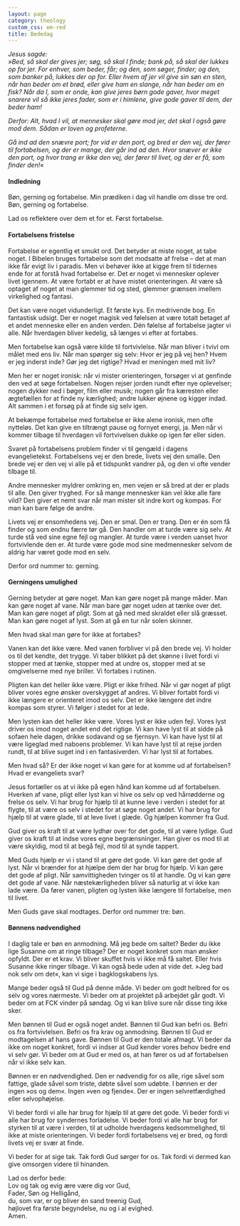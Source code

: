 ```yaml
---
layout: page
category: theology
custom_css: em-red
title: Bededag
---
```


*Jesus sagde:  
»Bed, så skal der gives jer; søg, så skal I finde; bank på, så skal der lukkes op for jer. For enhver, som beder, får; og den, som søger, finder; og den, som banker på, lukkes der op for. Eller hvem af jer vil give sin søn en sten, når han beder om et brød, eller give ham en slange, når han beder om en fisk? Når da I, som er onde, kan give jeres børn gode gaver, hvor meget snarere vil så ikke jeres fader, som er i himlene, give gode gaver til dem, der beder ham!*

*Derfor: Alt, hvad I vil, at mennesker skal gøre mod jer, det skal I også gøre mod dem. Sådan er loven og profeterne.*

*Gå ind ad den snævre port; for vid er den port, og bred er den vej, der fører til fortabelsen, og der er mange, der går ind ad den. Hvor snæver er ikke den port, og hvor trang er ikke den vej, der fører til livet, og der er få, som finder den!«*

#### Indledning

Bøn, gerning og fortabelse. Min prædiken i dag vil handle om disse tre ord. Bøn, gerning og fortabelse.

Lad os reflektere over dem et for et. Først fortabelse.

#### Fortabelsens fristelse

Fortabelse er egentlig et smukt ord. Det betyder at miste noget, at tabe noget. I Bibelen bruges fortabelse som det modsatte af frelse – det at man ikke får evigt liv i paradis. Men vi behøver ikke at kigge frem til tidernes ende for at forstå hvad fortabelse er. Det er noget vi mennesker oplever livet igennem. At være fortabt er at have mistet orienteringen. At være så optaget af noget at man glemmer tid og sted, glemmer grænsen imellem virkelighed og fantasi.

Det kan være noget vidunderligt. Et første kys. En medrivende bog. En fantastisk udsigt. Der er noget magisk ved følelsen at være totalt betaget af et andet menneske eller en anden verden. Dén følelse af fortabelse jagter vi alle. Når hverdagen bliver kedelig, så længes vi efter at fortabes.

Men fortabelse kan også være kilde til fortvivlelse. Når man bliver i tvivl om målet med ens liv. Når man spørger sig selv: Hvor er jeg på vej hen? Hvem er jeg inderst inde? Gør jeg det rigtige? Hvad er meningen med mit liv?

Men her er noget ironisk: når vi mister orienteringen, forsøger vi at genfinde den ved at søge fortabelsen. Nogen rejser jorden rundt efter nye oplevelser; nogen dykker ned i bøger, film eller musik; nogen går fra kæresten eller ægtefællen for at finde ny kærlighed; andre lukker øjnene og kigger indad. Alt sammen i et forsøg på at finde sig selv igen.

At bekæmpe fortabelse med fortabelse er ikke alene ironisk, men ofte nytteløs. Det kan give en tiltrængt pause og fornyet energi, ja. Men når vi kommer tilbage til hverdagen vil fortvivelsen dukke op igen før eller siden.

Svaret på fortabelsens problem finder vi til gengæld i dagens evangelietekst. Fortabelsens vej er den brede, livets vej den smalle. Den brede vej er den vej vi alle på et tidspunkt vandrer på, og den vi ofte vender tilbage til.

Andre mennesker myldrer omkring en, men vejen er så bred at der er plads til alle. Den giver tryghed. For så mange mennesker kan vel ikke alle fare vild? Den giver et nemt svar når man mister sit indre kort og kompas. For man kan bare følge de andre.

Livets vej er ensomhedens vej. Den er smal. Den er trang. Den er én som få finder og som endnu færre tør gå. Den handler om at turde være sig selv. At turde stå ved sine egne fejl og mangler. At turde være i verden uanset hvor fortvivlende den er. At turde være gode mod sine medmennesker selvom de aldrig har været gode mod en selv.

Derfor ord nummer to: gerning.

#### Gerningens umulighed

Gerning betyder at gøre noget. Man kan gøre noget på mange måder. Man kan gøre noget af vane. Når man bare gør noget uden at tænke over det. Man kan gøre noget af pligt. Som at gå ned med skraldet eller slå græsset. Man kan gøre noget af lyst. Som at gå en tur når solen skinner.

Men hvad skal man gøre for ikke at fortabes?

Vanen kan det ikke være. Med vanen forbliver vi på den brede vej. Vi holder os til det kendte, det trygge. Vi taber blikket på det skønne i livet fordi vi stopper med at tænke, stopper med at undre os, stopper med at se omgivelserne med nye briller. Vi fortabes i rutinen.

Pligten kan det heller ikke være. Pligt er ikke frihed. Når vi gør noget af pligt bliver vores egne ønsker overskygget af andres. Vi bliver fortabt fordi vi ikke længere er orienteret imod os selv. Det er ikke længere det indre kompas som styrer. Vi følger i stedet for at lede.

Men lysten kan det heller ikke være. Vores lyst er ikke uden fejl. Vores lyst driver os imod noget andet end det rigtige. Vi kan have lyst til at sidde på sofaen hele dagen, drikke sodavand og se fjernsyn. Vi kan have lyst til at være ligeglad med naboens problemer. Vi kan have lyst til at rejse jorden rundt, til at blive suget ind i en fantasiverden. Vi har lyst til at fortabes.

Men hvad så? Er der ikke noget vi kan gøre for at komme ud af fortabelsen? Hvad er evangeliets svar?

Jesus fortæller os at vi ikke på egen hånd kan komme ud af fortabelsen. Hverken af vane, pligt eller lyst kan vi hive os selv op ved hårrødderne og frelse os selv. Vi har brug for hjælp til at kunne leve i verden i stedet for at flygte, til at være os selv i stedet for at søge noget andet. Vi har brug for hjælp til at være glade, til at leve livet i glæde. Og hjælpen kommer fra Gud.

Gud giver os kraft til at være lydhør over for det gode, til at være lydige. Gud giver os kraft til at indse vores egne begrænsninger. Han giver os mod til at være skyldig, mod til at begå fejl, mod til at synde tappert.

Med Guds hjælp er vi i stand til at gøre det gode. Vi kan gøre det gode af lyst. Når vi brænder for at hjælpe dem der har brug for hjælp. Vi kan gøre det gode af pligt. Når samvittigheden tvinger os til at handle. Og vi kan gøre det gode af vane. Når næstekærligheden bliver så naturlig at vi ikke kan lade være. Da fører vanen, pligten og lysten ikke længere til fortabelse, men til livet.

Men Guds gave skal modtages. Derfor ord nummer tre: bøn.

#### Bønnens nødvendighed

I daglig tale er bøn en anmodning. Må jeg bede om saltet? Beder du ikke lige Susanne om at ringe tilbage? Der er noget konkret som man ønsker opfyldt. Der er et krav. Vi bliver skuffet hvis vi ikke må få saltet. Eller hvis Susanne ikke ringer tilbage. Vi kan også bede uden at vide det. »Jeg bad nok selv om det«, kan vi sige i bagklogskabens lys.

Mange beder også til Gud på denne måde. Vi beder om godt helbred for os selv og vores nærmeste. Vi beder om at projektet på arbejdet går godt. Vi beder om at FCK vinder på søndag. Og vi kan blive sure når disse ting ikke sker.

Men bønnen til Gud er også noget andet. Bønnen til Gud kan befri os. Befri os fra fortvivlelsen. Befri os fra krav og anmodning. Bønnen til Gud er modtagelsen af hans gave. Bønnen til Gud er den totale afmagt. Vi beder da ikke om noget konkret, fordi vi indser at Gud kender vores behov bedre end vi selv gør. Vi beder om at Gud er med os, at han fører os ud af fortabelsen når vi ikke selv kan.

Bønnen er en nødvendighed. Den er nødvendig for os alle, rige såvel som fattige, glade såvel som triste, døbte såvel som udøbte. I bønnen er der ingen »os og dem«. Ingen »ven og fjende«. Der er ingen selvretfærdighed eller selvophøjelse.

Vi beder fordi vi alle har brug for hjælp til at gøre det gode. Vi beder fordi vi alle har brug for syndernes forladelse. Vi beder fordi vi alle har brug for styrken til at være i verden, til at udholde hverdagens kedsommelighed, til ikke at miste orienteringen. Vi beder fordi fortabelsens vej er bred, og fordi livets vej er svær at finde.

Vi beder for at sige tak. Tak fordi Gud sørger for os. Tak fordi vi dermed kan give omsorgen videre til hinanden.

Lad os derfor bede:  
Lov og tak og evig ære være dig vor Gud,  
Fader, Søn og Helligånd,  
du, som var, er og bliver én sand treenig Gud,  
højlovet fra første begyndelse, nu og i al evighed.  
Amen.
